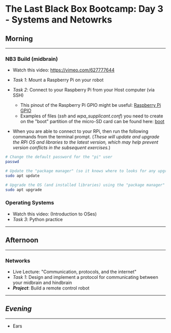 # The Last Black Box Bootcamp: Day 3 - Systems and Netowrks

## Morning

----

### NB3 Build (midbrain)

- Watch this video: https://vimeo.com/627777644
- *Task 1*: Mount a Raspberry Pi on your robot
- *Task 2*: Connect to your Raspberry Pi from your Host computer (via SSH)

  - This pinout of the Raspberry Pi GPIO might be useful: [Raspberry Pi GPIO](resources/images/rpi_GPIO_pinout.png)
  - Examples of files (*ssh* and *wpa_supplicant.conf*) you need to create on the "boot" partition of the micro-SD card can be found here: [boot](resources/connecting/boot)

- When you are able to connect to your RPi, then run the following commands from the terminal prompt. (*These will update and upgrade the RPi OS and libraries to the latest version, which may help prevent version conflicts in the subsequent exercises.*)

```bash
# Change the default password for the "pi" user
passwd

# Update the "package manager" (so it knows where to looks for any upgrades)
sudo apt update

# Upgrade the OS (and installed libraries) using the "package manager"
sudo apt upgrade
```

### Operating Systems

- Watch this video: (Introduction to OSes)
- *Task 3*: Python practice

----

## Afternoon

----

### Networks

- Live Lecture: "Communication, protocols, and the internet"
- *Task 1*: Design and implement a protocol for communicating between your midbrain and hindbrain
- ***Project***: Build a remote control robot

----

## *Evening*

----

- Ears

